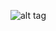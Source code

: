 ![alt tag](https://cloud.githubusercontent.com/assets/4656348/6109331/29b40318-b048-11e4-82f0-f7de83c0db1d.gif)
